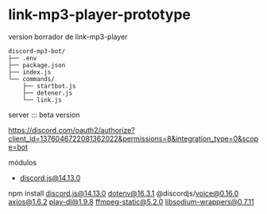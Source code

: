 # link-mp3-player-prototype
version borrador de link-mp3-player

```
discord-mp3-bot/
├── .env
├── package.json
├── index.js
└── commands/
    ├── startbot.js
    ├── detener.js
    └── link.js
```

server ::: beta version

https://discord.com/oauth2/authorize?client_id=1376046722081362022&permissions=8&integration_type=0&scope=bot

módulos

- discord.js@14.13.0

npm install discord.js@14.13.0 dotenv@16.3.1 @discordjs/voice@0.16.0 axios@1.6.2 play-dl@1.9.8 ffmpeg-static@5.2.0 libsodium-wrappers@0.7.11
